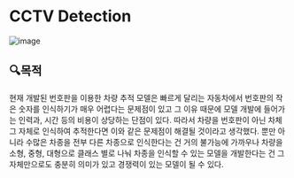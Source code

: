 # CCTV Detection
![image](https://github.com/kimsoheegh/cctv-detection/assets/91236577/b6abc81b-4161-43d6-a9f2-ae6bbe651f04)

## :mag:목적
현재 개발된 번호판을 이용한 차량 추적 모델은 빠르게 달리는 
자동차에서 번호판의 작은 숫자를 인식하기가 매우 어렵다는 문제점이 있고 그 이유 때문에
모델 개발에 들어가는 인력과, 시간 등의 비용이 상당하는 단점이 있다. 따라서 차량을
번호판이 아닌 차체 그 자체로 인식하여 추적한다면 이와 같은 문제점이 해결될 것이라고
생각했다. 뿐만 아니라 수많은 차종을 전부 다른 차종으로 인식한다는 건 거의 불가능에 
가까우나 차량을 소형, 중형, 대형으로 클래스 별로 나눠 차종을 인식할 수 있는 모델을 
개발한다는 건 그 자체만으로도 충분히 의미가 있고 경쟁력이 있는 모델이 될 수 있다.
